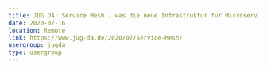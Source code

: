```yaml
---
title: JUG DA: Service Mesh - was die neue Infrastruktur für Microservices taugt (Hanna Prinz)
date: 2020-07-16
location: Remote
link: https://www.jug-da.de/2020/07/Service-Mesh/
usergroup: jugda
type: usergroup
---
```

